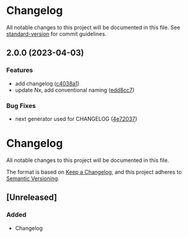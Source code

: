 # Changelog

All notable changes to this project will be documented in this file. See [standard-version](https://github.com/conventional-changelog/standard-version) for commit guidelines.

## 2.0.0 (2023-04-03)


### Features

* add changelog ([c4038a1](https://github.com/mokkapps/changelog-generator-demo/commits/c4038a18640d5a59bc85056f5f91f340150c93e3))
* update Nx, add conventional naming ([edd8cc7](https://github.com/mokkapps/changelog-generator-demo/commits/edd8cc7f00e1565b1197e7fe3a95053556025212))


### Bug Fixes

* next generator used for CHANGELOG ([4e72037](https://github.com/mokkapps/changelog-generator-demo/commits/4e720370d1168677713cb4db2b6c7172c6dfeee7))

# Changelog

All notable changes to this project will be documented in this file.

The format is based on [Keep a Changelog](https://keepachangelog.com/en/1.0.0/),
and this project adheres to [Semantic Versioning](https://semver.org/spec/v2.0.0.html).

## [Unreleased]

### Added

- Changelog